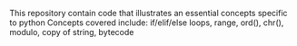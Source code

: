 This repository contain code that illustrates an essential concepts specific to python
Concepts covered include: if/elif/else loops, range, ord(), chr(), modulo, copy of string, bytecode
